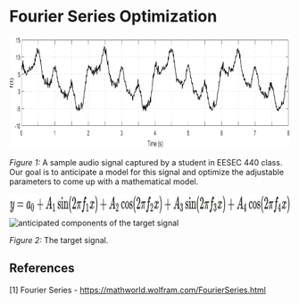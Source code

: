 # Fourier Series Optimization

<img src="figure/sample audio signal.png" alt="sample audio signal" height="200"/>

*Figure 1:* A sample audio signal captured by a student in EESEC 440 class. Our goal is to anticipate a model for this signal and optimize the adjustable parameters to come up with a mathematical model.

<img src="math/fourier anticipated model single line.JPG" alt="fourier series anticipated model" height="40"/>

<img src="figure/anticipated components of the target signal.png" alt="anticipated components of the target signal" height="360"/>

*Figure 2:* The target signal.
## References
[1] Fourier Series - https://mathworld.wolfram.com/FourierSeries.html</br>
